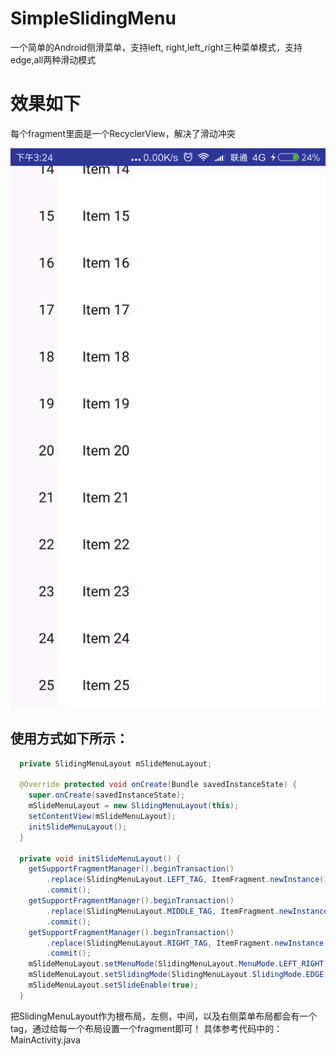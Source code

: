 # SimpleSlidingMenu
一个简单的Android侧滑菜单，支持left, right,left_right三种菜单模式，支持edge,all两种滑动模式

# 效果如下

每个fragment里面是一个RecyclerView，解决了滑动冲突

![演示效果图](https://github.com/EasyLiu-Ly/SimpleSlidingMenu/blob/master/simpleSlidingMenu.gif)

## 使用方式如下所示：


```java
  private SlidingMenuLayout mSlideMenuLayout;

  @Override protected void onCreate(Bundle savedInstanceState) {
    super.onCreate(savedInstanceState);
    mSlideMenuLayout = new SlidingMenuLayout(this);
    setContentView(mSlideMenuLayout);
    initSlideMenuLayout();
  }

  private void initSlideMenuLayout() {
    getSupportFragmentManager().beginTransaction()
        .replace(SlidingMenuLayout.LEFT_TAG, ItemFragment.newInstance(10))
        .commit();
    getSupportFragmentManager().beginTransaction()
        .replace(SlidingMenuLayout.MIDDLE_TAG, ItemFragment.newInstance(20))
        .commit();
    getSupportFragmentManager().beginTransaction()
        .replace(SlidingMenuLayout.RIGHT_TAG, ItemFragment.newInstance(30))
        .commit();
    mSlideMenuLayout.setMenuMode(SlidingMenuLayout.MenuMode.LEFT_RIGHT);
    mSlideMenuLayout.setSlidingMode(SlidingMenuLayout.SlidingMode.EDGE);
    mSlideMenuLayout.setSlideEnable(true);
  }
```
把SlidingMenuLayout作为根布局，左侧，中间，以及右侧菜单布局都会有一个tag，通过给每一个布局设置一个fragment即可！
具体参考代码中的：MainActivity.java

